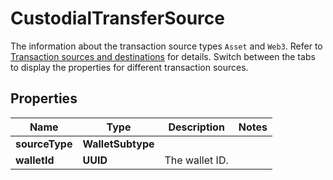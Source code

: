 

# CustodialTransferSource

The information about the transaction source types `Asset` and `Web3`. Refer to [Transaction sources and destinations](/v2/guides/sources-and-destinations) for details.  Switch between the tabs to display the properties for different transaction sources. 

## Properties

| Name | Type | Description | Notes |
|------------ | ------------- | ------------- | -------------|
|**sourceType** | **WalletSubtype** |  |  |
|**walletId** | **UUID** | The wallet ID. |  |



